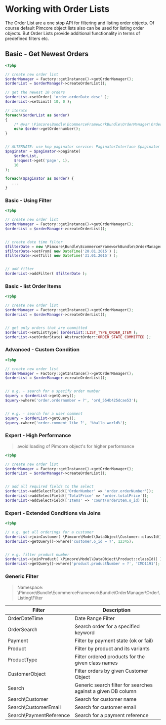 # Working with Order Lists

The Order List are a one stop API for filtering and listing order objects. Of course default Pimcore object lists also 
can be used for listing order objects. But Order Lists provide additional functionality in terms of predefined filters etc. 

## Basic - Get Newest Orders
```php
<?php

// create new order list
$orderManager = Factory::getInstance()->getOrderManager();
$orderList = $orderManager->createOrderList();

// get the newest 10 orders
$orderList->setOrder( 'order.orderDate desc' );
$orderList->setLimit( 10, 0 );

// iterate
foreach($orderList as $order)
{
    /* @var \Pimcore\Bundle\EcommerceFrameworkBundle\OrderManager\OrderListItemInterface $order */
    echo $order->getOrdernumber();
}


// ALTERNATE: use knp paginator service: PaginatorInterface $paginator
$paginator = $paginator->paginate(
    $orderList,
    $request->get('page', 1),
    10
);

foreach($paginator as $order) {
   ...
}
```


### Basic - Using Filter
```php
<?php

// create new order list
$orderManager = Factory::getInstance()->getOrderManager();
$orderList = $orderManager->createOrderList();


// create date time filter
$filterDate = new \Pimcore\Bundle\EcommerceFrameworkBundle\OrderManager\Order\Listing\Filter\OrderDateTime();
$filterDate->setFrom( new DateTime('20.01.2015') );
$filterDate->setTill( new DateTime('31.01.2015') );


// add filter
$orderList->addFilter( $filterDate );

```


### Basic - list Order Items
```php
<?php

// create new order list
$orderManager = Factory::getInstance()->getOrderManager();
$orderList = $orderManager->createOrderList();


// get only orders that are committed
$orderList->setListType( $orderList::LIST_TYPE_ORDER_ITEM );
$orderList->setOrderState( AbstractOrder::ORDER_STATE_COMMITTED );

```



### Advanced - Custom Condition
```php
<?php

// create new order list
$orderManager = Factory::getInstance()->getOrderManager();
$orderList = $orderManager->createOrderList();


// e.g. - search for a specify order number
$query = $orderList->getQuery();
$query->where('order.ordernumber = ?', 'ord_554b425dcae53');


// e.g. - search for a user comment
$query = $orderList->getQuery();
$query->where('order.comment like ?', '%hallo world%');

```



### Expert - High Performance

> avoid loading of Pimcore object's for higher performance

```php
<?php

// create new order list
$orderManager = Factory::getInstance()->getOrderManager();
$orderList = $orderManager->createOrderList();


// add all required fields to the select
$orderList->addSelectField(['OrderNumber' => 'order.orderNumber']);
$orderList->addSelectField(['TotalPrice' => 'order.totalPrice']);
$orderList->addSelectField(['Items' => 'count(orderItem.o_id)']);

```


### Expert - Extended Conditions via Joins

```php
<?php

// e.g. get all orderings for a customer
$orderList->joinCustomer( \Pimcore\Model\DataObject\Customer::classId() );
$orderList->getQuery()->where('customer.o_id = ?', 12345);


// e.g. filter product number
$orderList->joinProduct( \Pimcore\Model\DataObject\Product::classId() );
$orderList->getQuery()->where('product.productNumber = ?', 'CMD1191');

```


### Generic Filter

> Namespace: \Pimcore\Bundle\EcommerceFrameworkBundle\OrderManager\Order\Listing\Filter

| Filter          | Description |
| --------------- | ----------- |
| OrderDateTime   | Date Range Filter   |
| OrderSearch     | Search order for a specified keyword   |
| Payment         | Filter by payment state (ok or fail) |
| Product         | Filter by product and its variants |
| ProductType     | Filter ordered products for the given class names   |
| CustomerObject  | Filter orders by given Customer Object  |
| Search          | Generic search filter for searches against a given DB column |
| Search\Customer | Search for customer name |
| Search\CustomerEmail | Search for customer email |
| Search\PaymentReference | Search for a payment reference |
